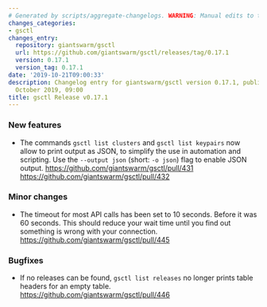 ```yaml
---
# Generated by scripts/aggregate-changelogs. WARNING: Manual edits to this files will be overwritten.
changes_categories:
- gsctl
changes_entry:
  repository: giantswarm/gsctl
  url: https://github.com/giantswarm/gsctl/releases/tag/0.17.1
  version: 0.17.1
  version_tag: 0.17.1
date: '2019-10-21T09:00:33'
description: Changelog entry for giantswarm/gsctl version 0.17.1, published on 21
  October 2019, 09:00
title: gsctl Release v0.17.1
---
```


### New features

- The commands `gsctl list clusters` and `gsctl list keypairs` now allow to print output as JSON, to simplify the use in automation and scripting. Use the `--output json` (short: `-o json`) flag to enable JSON output. https://github.com/giantswarm/gsctl/pull/431 https://github.com/giantswarm/gsctl/pull/432 

### Minor changes

- The timeout for most API calls has been set to 10 seconds. Before it was 60 seconds. This should reduce your wait time until you find out something is wrong with your connection. https://github.com/giantswarm/gsctl/pull/445

### Bugfixes

- If no releases can be found, `gsctl list releases` no longer prints table headers for an empty table. https://github.com/giantswarm/gsctl/pull/446

